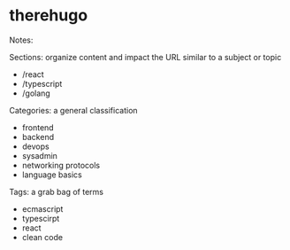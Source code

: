 # therehugo

Notes: 

Sections: organize content and impact the URL similar to a subject or topic
- /react
- /typescript
- /golang

Categories: a general classification
- frontend
- backend
- devops
- sysadmin
- networking protocols
- language basics

Tags: a grab bag of terms 
- ecmascript
- typescirpt
- react
- clean code
